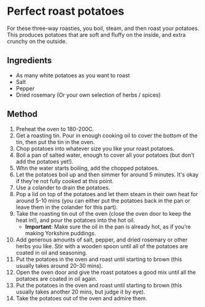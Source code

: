 # Perfect roast potatoes

For these three-way roasties, you boil, steam, and then roast your potatoes. This produces potatoes that are soft and fluffy on the inside, and extra crunchy on the outside.

## Ingredients

- As many white potatoes as you want to roast
- Salt
- Pepper
- Dried rosemary (Or your own selection of herbs / spices)

## Method

1. Preheat the oven to 180-200C.
1. Get a roasting tin. Pour in enough cooking oil to cover the bottom of the tin, then put the tin in the oven.
1. Chop potatoes into whatever size you like your roast potatoes.
1. Boil a pan of salted water, enough to cover all your potatoes (but don’t add the potatoes yet!).
1. Whn the water starts boiling, add the chopped potatoes.
1. Let the potatoes boil up and then simmer for around 5 minutes. It's okay if they're not fully cooked at this point.
1. Use a colander to drain the potatoes.
1. Pop a lid on top of the potatoes and let them steam in their own heat for around 5-10 mins (you can either put the potatoes back in the pan or leave them in the colander for this part).
1. Take the roasting tin out of the oven (close the oven door to keep the heat in!), and pour the potatoes into the hot oil. 
    * **Important**: Make sure the oil in the pan is already hot, as if you’re making Yorkshire puddings.
1. Add generous amounts of salt, pepper, and dried rosemary or other herbs you like. Stir with a wooden spoon until all of the potatoes are coated in oil and seasoning.
1. Put the potatoes in the oven and roast until starting to brown (this usually takes around 20-30 mins).
1. Open the oven door and give the roast potatoes a good mix until all the potatoes are coated in oil again. 
1. Put the potatoes in the oven and roast until starting to brown (this usually takes another 20 mins, but judge it by eye).
1. Take the potatoes out of the oven and admire them. 
